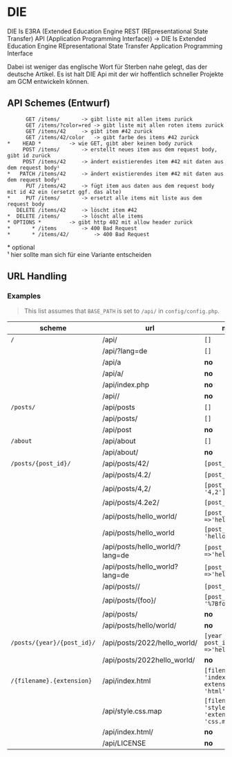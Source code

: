 # DIE
DIE Is E3RA (Extended Education Engine REST (REpresentational State Transfer) API (Application Programming Interface)) -> DIE Is Extended Education Engine REpresentational State Transfer Application Programming Interface

Dabei ist weniger das englische Wort für Sterben nahe gelegt, das der deutsche Artikel. Es ist halt DIE Api mit der wir hoffentlich schneller Projekte am GCM entwickeln können.


## API Schemes (Entwurf)

```
      GET /items/		-> gibt liste mit allen items zurück
      GET /items/?color=red	-> gibt liste mit allen roten items zurück
      GET /items/42		-> gibt item #42 zurück
      GET /items/42/color	-> gibt farbe des items #42 zurück
*    HEAD *			-> wie GET, gibt aber keinen body zurück
     POST /items/		-> erstellt neues item aus dem request body, gibt id zurück
     POST /items/42		-> ändert existierendes item #42 mit daten aus dem request body¹
*   PATCH /items/42		-> ändert existierendes item #42 mit daten aus dem request body¹
      PUT /items/42		-> fügt item aus daten aus dem request body mit id 42 ein (ersetzt ggf. das alte)
*     PUT /items/		-> ersetzt alle items mit liste aus dem request body
   DELETE /items/42		-> löscht item #42
*  DELETE /items/		-> löscht alle items
* OPTIONS *			-> gibt http 402 mit allow header zurück
*       * /items		-> 400 Bad Request
*       * /items/42/		-> 400 Bad Request
```

\* optional \
¹ hier sollte man sich für eine Variante entscheiden


## URL Handling

### Examples

> This list assumes that `BASE_PATH` is set to `/api/` in `config/config.php`.

| scheme | url | match |
| --- | --- | --- |
| `/` | /api/ | `[]` |
|     | /api/?lang=de | `[]` |
|     | /api/a | **no** |
|     | /api/a/ | **no** |
|     | /api/index.php | **no** |
|     | /api// | **no** |
| `/posts/` | /api/posts | `[]` |
|     | /api/posts/ | `[]` |
|     | /api/post | **no** |
| `/about` | /api/about | `[]` |
|     | /api/about/ | **no** |
| `/posts/{post_id}/` | /api/posts/42/ | `[post_id => 42]` |
|     | /api/posts/4.2/ | `[post_id => 4.2]` |
|     | /api/posts/4,2/ | `[post_id => '4,2']` |
|     | /api/posts/4.2e2/ | `[post_id => 420]` |
|     | /api/posts/hello_world/ | `[post_id =>'hello_world']` |
|     | /api/posts/hello_world | `[post_id => 'hello_world']` |
|     | /api/posts/hello_world/?lang=de | `[post_id =>'hello_world']` |
|     | /api/posts/hello_world?lang=de | `[post_id =>'hello_world']` |
|     | /api/posts// | `[post_id => '']` |
|     | /api/posts/{foo}/ | `[post_id => '%7Bfoo%7D']` |
|     | /api/posts/ | **no** |
|     | /api/posts/hello/world/ | **no** |
| `/posts/{year}/{post_id}/` | /api/posts/2022/hello_world/ | `[year => 2022, post_id =>'hello_world']` |
|     | /api/posts/2022hello_world/ | **no** |
| `/{filename}.{extension}` | /api/index.html | `[filename => 'index', extension => 'html']` |
|     | /api/style.css.map | `[filename => 'style', 'extension' => 'css.map']` |
|     | /api/index.html/ | **no** |
|     | /api/LICENSE | **no** |
